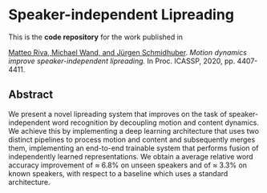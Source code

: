 # Speaker-independent Lipreading

This is the **code repository** for the work published in

[Matteo Riva, Michael Wand, and Jürgen Schmidhuber](https://ieeexplore.ieee.org/document/9053535). *Motion dynamics improve speaker-independent lipreading.* In Proc. ICASSP, 2020, pp. 4407-4411.

## Abstract

We present a novel lipreading system that improves on the task of speaker-independent word recognition by decoupling motion and content dynamics. We achieve this by implementing a deep learning architecture that uses two distinct pipelines to process motion and content and subsequently merges them, implementing an end-to-end trainable system that performs fusion of independently learned representations. We obtain a average relative word accuracy improvement of ≈ 6.8% on unseen speakers and of ≈ 3.3% on known speakers, with respect to a baseline which uses a standard architecture.
